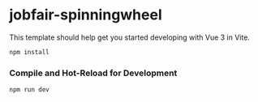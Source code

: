 # jobfair-spinningwheel

This template should help get you started developing with Vue 3 in Vite.

```sh
npm install
```

### Compile and Hot-Reload for Development

```sh
npm run dev
